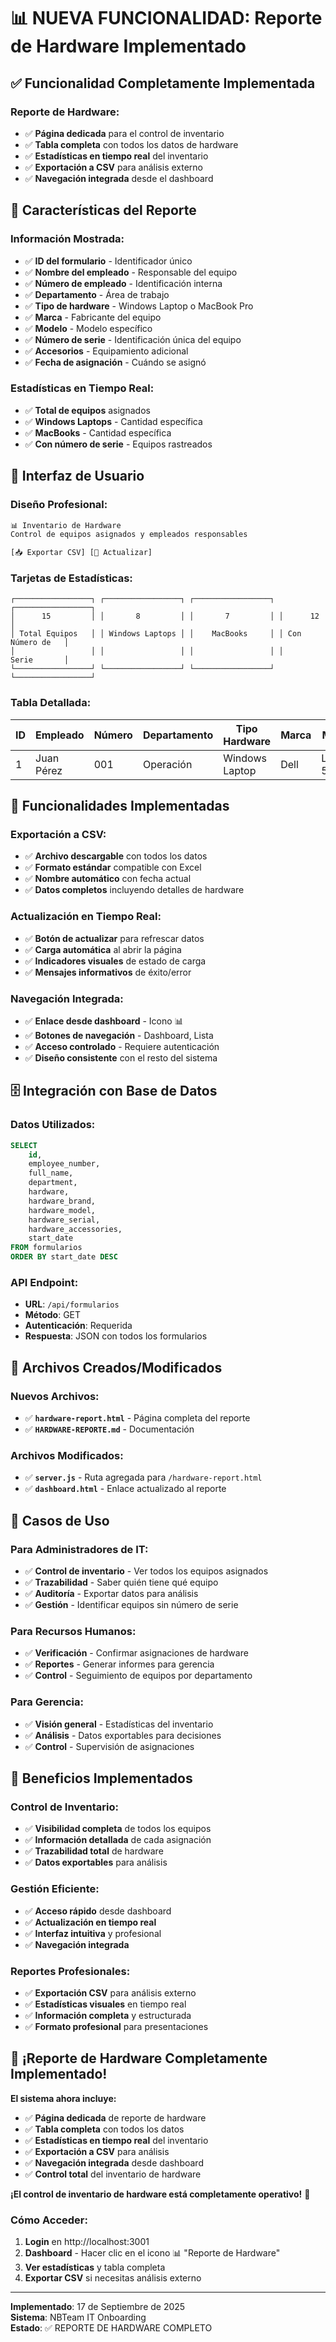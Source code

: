 # 📊 **NUEVA FUNCIONALIDAD: Reporte de Hardware Implementado**

## ✅ **Funcionalidad Completamente Implementada**

### **Reporte de Hardware:**
- ✅ **Página dedicada** para el control de inventario
- ✅ **Tabla completa** con todos los datos de hardware
- ✅ **Estadísticas en tiempo real** del inventario
- ✅ **Exportación a CSV** para análisis externo
- ✅ **Navegación integrada** desde el dashboard

## 🎯 **Características del Reporte**

### **Información Mostrada:**
- ✅ **ID del formulario** - Identificador único
- ✅ **Nombre del empleado** - Responsable del equipo
- ✅ **Número de empleado** - Identificación interna
- ✅ **Departamento** - Área de trabajo
- ✅ **Tipo de hardware** - Windows Laptop o MacBook Pro
- ✅ **Marca** - Fabricante del equipo
- ✅ **Modelo** - Modelo específico
- ✅ **Número de serie** - Identificación única del equipo
- ✅ **Accesorios** - Equipamiento adicional
- ✅ **Fecha de asignación** - Cuándo se asignó

### **Estadísticas en Tiempo Real:**
- ✅ **Total de equipos** asignados
- ✅ **Windows Laptops** - Cantidad específica
- ✅ **MacBooks** - Cantidad específica
- ✅ **Con número de serie** - Equipos rastreados

## 🎨 **Interfaz de Usuario**

### **Diseño Profesional:**
```html
📊 Inventario de Hardware
Control de equipos asignados y empleados responsables

[📥 Exportar CSV] [🔄 Actualizar]
```

### **Tarjetas de Estadísticas:**
```
┌─────────────────┐ ┌─────────────────┐ ┌─────────────────┐ ┌─────────────────┐
│      15         │ │       8         │ │       7         │ │      12         │
│ Total Equipos   │ │ Windows Laptops │ │    MacBooks     │ │ Con Número de   │
│                 │ │                 │ │                 │ │     Serie       │
└─────────────────┘ └─────────────────┘ └─────────────────┘ └─────────────────┘
```

### **Tabla Detallada:**
| ID | Empleado | Número | Departamento | Tipo Hardware | Marca | Modelo | Serie | Accesorios | Fecha |
|----|----------|--------|--------------|---------------|-------|--------|-------|------------|-------|
| 1  | Juan Pérez | 001 | Operación | Windows Laptop | Dell | Latitude 5520 | ABC123 | Mouse, Monitor | 15/09/2025 |

## 🔧 **Funcionalidades Implementadas**

### **Exportación a CSV:**
- ✅ **Archivo descargable** con todos los datos
- ✅ **Formato estándar** compatible con Excel
- ✅ **Nombre automático** con fecha actual
- ✅ **Datos completos** incluyendo detalles de hardware

### **Actualización en Tiempo Real:**
- ✅ **Botón de actualizar** para refrescar datos
- ✅ **Carga automática** al abrir la página
- ✅ **Indicadores visuales** de estado de carga
- ✅ **Mensajes informativos** de éxito/error

### **Navegación Integrada:**
- ✅ **Enlace desde dashboard** - Icono 📊
- ✅ **Botones de navegación** - Dashboard, Lista
- ✅ **Acceso controlado** - Requiere autenticación
- ✅ **Diseño consistente** con el resto del sistema

## 🗄️ **Integración con Base de Datos**

### **Datos Utilizados:**
```sql
SELECT 
    id,
    employee_number,
    full_name,
    department,
    hardware,
    hardware_brand,
    hardware_model,
    hardware_serial,
    hardware_accessories,
    start_date
FROM formularios
ORDER BY start_date DESC
```

### **API Endpoint:**
- **URL**: `/api/formularios`
- **Método**: GET
- **Autenticación**: Requerida
- **Respuesta**: JSON con todos los formularios

## 📁 **Archivos Creados/Modificados**

### **Nuevos Archivos:**
- ✅ **`hardware-report.html`** - Página completa del reporte
- ✅ **`HARDWARE-REPORTE.md`** - Documentación

### **Archivos Modificados:**
- ✅ **`server.js`** - Ruta agregada para `/hardware-report.html`
- ✅ **`dashboard.html`** - Enlace actualizado al reporte

## 🎯 **Casos de Uso**

### **Para Administradores de IT:**
- ✅ **Control de inventario** - Ver todos los equipos asignados
- ✅ **Trazabilidad** - Saber quién tiene qué equipo
- ✅ **Auditoría** - Exportar datos para análisis
- ✅ **Gestión** - Identificar equipos sin número de serie

### **Para Recursos Humanos:**
- ✅ **Verificación** - Confirmar asignaciones de hardware
- ✅ **Reportes** - Generar informes para gerencia
- ✅ **Control** - Seguimiento de equipos por departamento

### **Para Gerencia:**
- ✅ **Visión general** - Estadísticas del inventario
- ✅ **Análisis** - Datos exportables para decisiones
- ✅ **Control** - Supervisión de asignaciones

## 🚀 **Beneficios Implementados**

### **Control de Inventario:**
- ✅ **Visibilidad completa** de todos los equipos
- ✅ **Información detallada** de cada asignación
- ✅ **Trazabilidad total** de hardware
- ✅ **Datos exportables** para análisis

### **Gestión Eficiente:**
- ✅ **Acceso rápido** desde dashboard
- ✅ **Actualización en tiempo real**
- ✅ **Interfaz intuitiva** y profesional
- ✅ **Navegación integrada**

### **Reportes Profesionales:**
- ✅ **Exportación CSV** para análisis externo
- ✅ **Estadísticas visuales** en tiempo real
- ✅ **Información completa** y estructurada
- ✅ **Formato profesional** para presentaciones

## 🎉 **¡Reporte de Hardware Completamente Implementado!**

**El sistema ahora incluye:**
- ✅ **Página dedicada** de reporte de hardware
- ✅ **Tabla completa** con todos los datos
- ✅ **Estadísticas en tiempo real** del inventario
- ✅ **Exportación a CSV** para análisis
- ✅ **Navegación integrada** desde dashboard
- ✅ **Control total** del inventario de hardware

**¡El control de inventario de hardware está completamente operativo!** 🚀

### **Cómo Acceder:**
1. **Login** en http://localhost:3001
2. **Dashboard** - Hacer clic en el icono 📊 "Reporte de Hardware"
3. **Ver estadísticas** y tabla completa
4. **Exportar CSV** si necesitas análisis externo

---
**Implementado**: 17 de Septiembre de 2025  
**Sistema**: NBTeam IT Onboarding  
**Estado**: ✅ REPORTE DE HARDWARE COMPLETO






